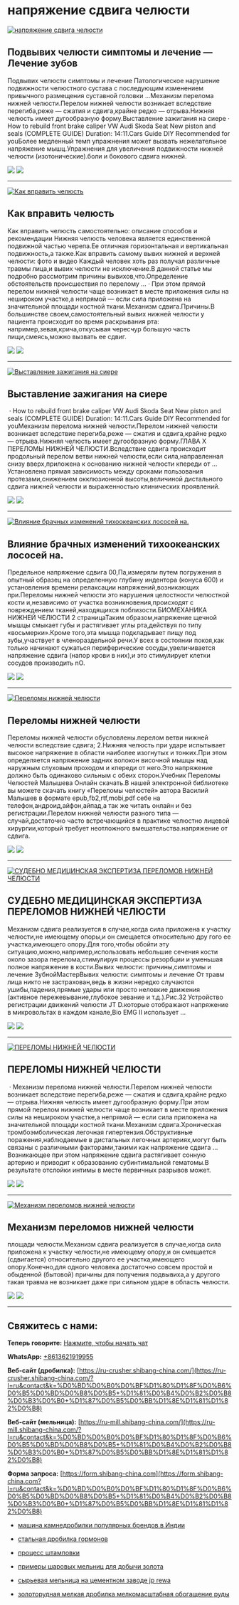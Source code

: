 # напряжение сдвига челюсти

<a href="https://swt.shibang-china.com/?l=ru&img&k=%D0%BD%D0%B0%D0%BF%D1%80%D1%8F%D0%B6%D0%B5%D0%BD%D0%B8%D0%B5+%D1%81%D0%B4%D0%B2%D0%B8%D0%B3%D0%B0+%D1%87%D0%B5%D0%BB%D1%8E%D1%81%D1%82%D0%B8" target="_blank">![напряжение сдвига челюсти](http://static.shibang-china.com/all-800x300/80.jpg)</a>

## Подвывих челюсти симптомы и лечение — Лечение зубов
Подвывих челюсти симптомы и лечение Патологическое нарушение подвижности челюстного сустава с последующим изменением привычного размещения суставной головки …Механизм перелома нижней челюсти.Перелом нижней челюсти возникает вследствие перегиба,реже — сжатия и сдвига,крайне редко — отрыва.Нижняя челюсть имеет дугообразную форму.Выставление зажигания на сиере&nbsp;&#0183;&#32;How to rebuild front brake caliper VW Audi Skoda Seat New piston and seals (COMPLETE GUIDE) Duration: 14:11.Cars Guide DIY Recommended for youБолее медленный темп упражнения может вызвать нежелательное напряжение мышц.Упражнения для увеличения подвижности нижней челюсти (изотонические).боли и бокового сдвига нижней.


<a href="https://whatsapp.shibangsoft.com/WhatsApp.php" target="_blank" title="WhatsApp">![](http://static.shibang-china.com/icon/whatsapp.png)</a> <a href="https://swt.shibang-china.com/?l=ru&icon&k=%D0%BD%D0%B0%D0%BF%D1%80%D1%8F%D0%B6%D0%B5%D0%BD%D0%B8%D0%B5+%D1%81%D0%B4%D0%B2%D0%B8%D0%B3%D0%B0+%D1%87%D0%B5%D0%BB%D1%8E%D1%81%D1%82%D0%B8" target="_blank">![](http://static.shibang-china.com/icon/chat-ru.png)</a>

---

<a href="https://swt.shibang-china.com/?l=ru&img&k=%D0%BD%D0%B0%D0%BF%D1%80%D1%8F%D0%B6%D0%B5%D0%BD%D0%B8%D0%B5+%D1%81%D0%B4%D0%B2%D0%B8%D0%B3%D0%B0+%D1%87%D0%B5%D0%BB%D1%8E%D1%81%D1%82%D0%B8" target="_blank">![Как вправить челюсть](http://static.shibang-china.com/all-800x300/276.jpg)</a>

## Как вправить челюсть
Как вправить челюсть самостоятельно: описание способов и рекомендации Нижняя челюсть человека является единственной подвижной частью черепа.Ее отличная горизонтальная и вертикальная подвижность,а также.Как вправить самому вывих нижней и верхней челюсти: фото и видео Каждый человек хоть раз получал различные травмы лица,и вывих челюсти не исключение.В данной статье мы подробно рассмотрим причины вывихов,что.Определение обстоятельств происшествия по перелому …&nbsp;&#0183;&#32;При этом прямой перелом нижней челюсти чаще возникает в месте приложения силы на нешироком участке,а непрямой — если сила приложена на значительной площади костной ткани.Механизм сдвига.Причины.В большинстве своем,самостоятельный вывих нижней челюсти у пациента происходит во время раскрывания рта: например,зевая,крича,откусывая чересчур большую часть пищи,смеясь,можно вызвать ее сдвиг.


<a href="https://whatsapp.shibangsoft.com/WhatsApp.php" target="_blank" title="WhatsApp">![](http://static.shibang-china.com/icon/whatsapp.png)</a> <a href="https://swt.shibang-china.com/?l=ru&icon&k=%D0%BD%D0%B0%D0%BF%D1%80%D1%8F%D0%B6%D0%B5%D0%BD%D0%B8%D0%B5+%D1%81%D0%B4%D0%B2%D0%B8%D0%B3%D0%B0+%D1%87%D0%B5%D0%BB%D1%8E%D1%81%D1%82%D0%B8" target="_blank">![](http://static.shibang-china.com/icon/chat-ru.png)</a>

---

<a href="https://swt.shibang-china.com/?l=ru&img&k=%D0%BD%D0%B0%D0%BF%D1%80%D1%8F%D0%B6%D0%B5%D0%BD%D0%B8%D0%B5+%D1%81%D0%B4%D0%B2%D0%B8%D0%B3%D0%B0+%D1%87%D0%B5%D0%BB%D1%8E%D1%81%D1%82%D0%B8" target="_blank">![Выставление зажигания на сиере](http://static.shibang-china.com/all-800x300/1347.jpg)</a>

## Выставление зажигания на сиере
&nbsp;&#0183;&#32;How to rebuild front brake caliper VW Audi Skoda Seat New piston and seals (COMPLETE GUIDE) Duration: 14:11.Cars Guide DIY Recommended for youМеханизм перелома нижней челюсти.Перелом нижней челюсти возникает вследствие перегиба,реже — сжатия и сдвига,крайне редко — отрыва.Нижняя челюсть имеет дугообразную форму.ГЛАВА X ПЕРЕЛОМЫ НИЖНЕЙ ЧЕЛЮСТИ.Вследствие сдвига происходит продольный перелом ветви нижней челюсти,если сила,направленная снизу вверх,приложена к основанию нижней челюсти кпереди от …Установлена прямая зависимость между сроками поль&#173;зования протезами,снижением окклюзионной высоты,ве&#173;личиной дистального сдвига нижней челюсти и выраженнос&#173;тью клинических проявлений.


<a href="https://whatsapp.shibangsoft.com/WhatsApp.php" target="_blank" title="WhatsApp">![](http://static.shibang-china.com/icon/whatsapp.png)</a> <a href="https://swt.shibang-china.com/?l=ru&icon&k=%D0%BD%D0%B0%D0%BF%D1%80%D1%8F%D0%B6%D0%B5%D0%BD%D0%B8%D0%B5+%D1%81%D0%B4%D0%B2%D0%B8%D0%B3%D0%B0+%D1%87%D0%B5%D0%BB%D1%8E%D1%81%D1%82%D0%B8" target="_blank">![](http://static.shibang-china.com/icon/chat-ru.png)</a>

---

<a href="https://swt.shibang-china.com/?l=ru&img&k=%D0%BD%D0%B0%D0%BF%D1%80%D1%8F%D0%B6%D0%B5%D0%BD%D0%B8%D0%B5+%D1%81%D0%B4%D0%B2%D0%B8%D0%B3%D0%B0+%D1%87%D0%B5%D0%BB%D1%8E%D1%81%D1%82%D0%B8" target="_blank">![Влияние брачных изменений тихоокеанских лососей на.](http://static.shibang-china.com/all-800x300/1531.jpg)</a>

## Влияние брачных изменений тихоокеанских лососей на.
Предельное напряжение сдвига 00,Па,измеряли путем погружения в опытный образец на определенную глубину индентора (конуса 600) и установления времени релаксации напряжений,возникающих при.Переломы нижней челюсти это нарушения целостности челюстной кости и,независимо от участка возникновения,происходят с повреждением тканей,находящихся поблизости.БИОМЕХАНИКА НИЖНЕЙ ЧЕЛЮСТИ 2 страницаТаким образом,напряжение щечной мышцы смыкает губы и растягивает углы рта,действуя по типу &#171;восьмерки&#187;.Кроме того,эта мышца подкладывает пищу под зубы,участвует в членораздельной речи.У всех в состоянии покоя,как только начинают сужаться периферические сосуды,увеличивается напряжение сдвига (напор крови в них),и это стимулирует клетки сосудов производить nО.


<a href="https://whatsapp.shibangsoft.com/WhatsApp.php" target="_blank" title="WhatsApp">![](http://static.shibang-china.com/icon/whatsapp.png)</a> <a href="https://swt.shibang-china.com/?l=ru&icon&k=%D0%BD%D0%B0%D0%BF%D1%80%D1%8F%D0%B6%D0%B5%D0%BD%D0%B8%D0%B5+%D1%81%D0%B4%D0%B2%D0%B8%D0%B3%D0%B0+%D1%87%D0%B5%D0%BB%D1%8E%D1%81%D1%82%D0%B8" target="_blank">![](http://static.shibang-china.com/icon/chat-ru.png)</a>

---

<a href="https://swt.shibang-china.com/?l=ru&img&k=%D0%BD%D0%B0%D0%BF%D1%80%D1%8F%D0%B6%D0%B5%D0%BD%D0%B8%D0%B5+%D1%81%D0%B4%D0%B2%D0%B8%D0%B3%D0%B0+%D1%87%D0%B5%D0%BB%D1%8E%D1%81%D1%82%D0%B8" target="_blank">![Переломы нижней челюсти](http://static.shibang-china.com/all-800x300/607.jpg)</a>

## Переломы нижней челюсти
Переломы нижней челюсти обусловлены.перелом ветви нижней челюсти вследствие сдвига; 2.Нижняя челюсть при ударе испытывает высокое напряжение в области наиболее изогнутых и тонких.При этом определяется напряжение задних волокон височной мышцы над наружным слуховым проходом и кпереди от него.Это напряжение должно быть одинаково сильным с обеих сторон.Учебник Переломы Челюстей Малышева Онлайн скачать.В нашей электронной библиотеке вы можете скачать книгу &#171;Переломы челюстей&#187; автора Василий Малышев в формате epub,fb2,rtf,mobi,pdf себе на телефон,андроид,айфон,айпад,а так же читать онлайн и без регистрации.Перелом нижней челюсти разного типа — случай,достаточно часто встречающийся в практике челюстно лицевой хирургии,который требует неотложного вмешательства.напряжение от сдвига.


<a href="https://whatsapp.shibangsoft.com/WhatsApp.php" target="_blank" title="WhatsApp">![](http://static.shibang-china.com/icon/whatsapp.png)</a> <a href="https://swt.shibang-china.com/?l=ru&icon&k=%D0%BD%D0%B0%D0%BF%D1%80%D1%8F%D0%B6%D0%B5%D0%BD%D0%B8%D0%B5+%D1%81%D0%B4%D0%B2%D0%B8%D0%B3%D0%B0+%D1%87%D0%B5%D0%BB%D1%8E%D1%81%D1%82%D0%B8" target="_blank">![](http://static.shibang-china.com/icon/chat-ru.png)</a>

---

<a href="https://swt.shibang-china.com/?l=ru&img&k=%D0%BD%D0%B0%D0%BF%D1%80%D1%8F%D0%B6%D0%B5%D0%BD%D0%B8%D0%B5+%D1%81%D0%B4%D0%B2%D0%B8%D0%B3%D0%B0+%D1%87%D0%B5%D0%BB%D1%8E%D1%81%D1%82%D0%B8" target="_blank">![СУДЕБНО МЕДИЦИНСКАЯ ЭКСПЕРТИЗА ПЕРЕЛОМОВ НИЖНЕЙ ЧЕЛЮСТИ](http://static.shibang-china.com/all-800x300/373.jpg)</a>

## СУДЕБНО МЕДИЦИНСКАЯ ЭКСПЕРТИЗА ПЕРЕЛОМОВ НИЖНЕЙ ЧЕЛЮСТИ
Механизм сдвига реализуется в случае,когда сила приложена к участку челюсти,не имеющему опоры,и он смещается относительно дру гого ее участка,имеющего опору.Для того,чтобы обойти эту ситуацию,можно,например,использовать небольшие сечения кости около зазора перелома,стимулируя процессы резорбции и уменьшая полное напряжение в кости.Вывих челюсти: причины,симптомы и лечение ЗубнойМастерВывих челюсти: симптомы и лечение От травм лица никто не застрахован,ведь в жизни нередко случаются ушибы,падения,прямые удары или просто неловкие движения (активное пережевывание,глубокое зевание и т.д.).Рис.32 Устройство регистрации движений челюсти JT D.которые отображают напряжение в микровольтах в каждом канале,Вio ЕМG II использует …


<a href="https://whatsapp.shibangsoft.com/WhatsApp.php" target="_blank" title="WhatsApp">![](http://static.shibang-china.com/icon/whatsapp.png)</a> <a href="https://swt.shibang-china.com/?l=ru&icon&k=%D0%BD%D0%B0%D0%BF%D1%80%D1%8F%D0%B6%D0%B5%D0%BD%D0%B8%D0%B5+%D1%81%D0%B4%D0%B2%D0%B8%D0%B3%D0%B0+%D1%87%D0%B5%D0%BB%D1%8E%D1%81%D1%82%D0%B8" target="_blank">![](http://static.shibang-china.com/icon/chat-ru.png)</a>

---

<a href="https://swt.shibang-china.com/?l=ru&img&k=%D0%BD%D0%B0%D0%BF%D1%80%D1%8F%D0%B6%D0%B5%D0%BD%D0%B8%D0%B5+%D1%81%D0%B4%D0%B2%D0%B8%D0%B3%D0%B0+%D1%87%D0%B5%D0%BB%D1%8E%D1%81%D1%82%D0%B8" target="_blank">![ПЕРЕЛОМЫ НИЖНЕЙ ЧЕЛЮСТИ](http://static.shibang-china.com/all-800x300/1429.jpg)</a>

## ПЕРЕЛОМЫ НИЖНЕЙ ЧЕЛЮСТИ
&nbsp;&#0183;&#32;Механизм перелома нижней челюсти.Перелом нижней челюсти возникает вследствие перегиба,реже — сжатия и сдвига,крайне редко — отрыва.Нижняя челюсть имеет дугообразную форму.При этом прямой перелом нижней челюсти чаще возникает в месте приложения силы на нешироком участке,а непрямой — если сила приложена на значительной площади костной ткани.Механизм сдвига.Хроническая тромбоэмболическая легочная гипертензия.Обструктивные поражения,наблюдаемые в дистальных легочных артериях,могут быть связаны с различными факторами,такими как напряжение сдвига …Возникающее при этом напряжение сдвига растягивает сонную артерию и приводит к образованию субинтимальной гематомы.В результате отслойки интимы в месте первичных разрывов может.


<a href="https://whatsapp.shibangsoft.com/WhatsApp.php" target="_blank" title="WhatsApp">![](http://static.shibang-china.com/icon/whatsapp.png)</a> <a href="https://swt.shibang-china.com/?l=ru&icon&k=%D0%BD%D0%B0%D0%BF%D1%80%D1%8F%D0%B6%D0%B5%D0%BD%D0%B8%D0%B5+%D1%81%D0%B4%D0%B2%D0%B8%D0%B3%D0%B0+%D1%87%D0%B5%D0%BB%D1%8E%D1%81%D1%82%D0%B8" target="_blank">![](http://static.shibang-china.com/icon/chat-ru.png)</a>

---

<a href="https://swt.shibang-china.com/?l=ru&img&k=%D0%BD%D0%B0%D0%BF%D1%80%D1%8F%D0%B6%D0%B5%D0%BD%D0%B8%D0%B5+%D1%81%D0%B4%D0%B2%D0%B8%D0%B3%D0%B0+%D1%87%D0%B5%D0%BB%D1%8E%D1%81%D1%82%D0%B8" target="_blank">![Механизм переломов нижней челюсти](http://static.shibang-china.com/all-800x300/1354.jpg)</a>

## Механизм переломов нижней челюсти
площади челюсти.Механизм сдвига реализуется в случае,когда сила приложена к участку челюсти,не имеющему опору,и он смещается (сдвигается) относительно другого ее участка,имеющего опору.Конечно,для одного человека достаточно совсем простой и обыденной (бытовой) причины для получения подвывиха,а у другого такая травма не возникает даже при сильном ударе в область челюсти.

<a href="https://whatsapp.shibangsoft.com/WhatsApp.php" target="_blank" title="WhatsApp">![](http://static.shibang-china.com/icon/whatsapp.png)</a> <a href="https://swt.shibang-china.com/?l=ru&icon&k=%D0%BD%D0%B0%D0%BF%D1%80%D1%8F%D0%B6%D0%B5%D0%BD%D0%B8%D0%B5+%D1%81%D0%B4%D0%B2%D0%B8%D0%B3%D0%B0+%D1%87%D0%B5%D0%BB%D1%8E%D1%81%D1%82%D0%B8" target="_blank">![](http://static.shibang-china.com/icon/chat-ru.png)</a>

---
## Свяжитесь с нами:

**Теперь говорите:** [Нажмите, чтобы начать чат](https://swt.shibang-china.com?l=ru&contact&k=%D0%BD%D0%B0%D0%BF%D1%80%D1%8F%D0%B6%D0%B5%D0%BD%D0%B8%D0%B5+%D1%81%D0%B4%D0%B2%D0%B8%D0%B3%D0%B0+%D1%87%D0%B5%D0%BB%D1%8E%D1%81%D1%82%D0%B8)

**WhatsApp:**  [+8613621919955](https://whatsapp.shibangsoft.com/WhatsApp.php)

**Веб-сайт (дробилка):** [https://ru-crusher.shibang-china.com/](https://ru-crusher.shibang-china.com/?l=ru&contact&k=%D0%BD%D0%B0%D0%BF%D1%80%D1%8F%D0%B6%D0%B5%D0%BD%D0%B8%D0%B5+%D1%81%D0%B4%D0%B2%D0%B8%D0%B3%D0%B0+%D1%87%D0%B5%D0%BB%D1%8E%D1%81%D1%82%D0%B8)

**Веб-сайт (мельница):** [https://ru-mill.shibang-china.com/](https://ru-mill.shibang-china.com/?l=ru&contact&k=%D0%BD%D0%B0%D0%BF%D1%80%D1%8F%D0%B6%D0%B5%D0%BD%D0%B8%D0%B5+%D1%81%D0%B4%D0%B2%D0%B8%D0%B3%D0%B0+%D1%87%D0%B5%D0%BB%D1%8E%D1%81%D1%82%D0%B8)

**Форма запроса:** [https://form.shibang-china.com](https://form.shibang-china.com?l=ru&contact&k=%D0%BD%D0%B0%D0%BF%D1%80%D1%8F%D0%B6%D0%B5%D0%BD%D0%B8%D0%B5+%D1%81%D0%B4%D0%B2%D0%B8%D0%B3%D0%B0+%D1%87%D0%B5%D0%BB%D1%8E%D1%81%D1%82%D0%B8)

* [машина камнедробилки популярных брендов в Индии](../123/%D0%BC%D0%B0%D1%88%D0%B8%D0%BD%D0%B0%20%D0%BA%D0%B0%D0%BC%D0%BD%D0%B5%D0%B4%D1%80%D0%BE%D0%B1%D0%B8%D0%BB%D0%BA%D0%B8%20%D0%BF%D0%BE%D0%BF%D1%83%D0%BB%D1%8F%D1%80%D0%BD%D1%8B%D1%85%20%D0%B1%D1%80%D0%B5%D0%BD%D0%B4%D0%BE%D0%B2%20%D0%B2%20%D0%98%D0%BD%D0%B4%D0%B8%D0%B8.md)

* [стальная дробилка гормонов](../123/%D1%81%D1%82%D0%B0%D0%BB%D1%8C%D0%BD%D0%B0%D1%8F%20%D0%B4%D1%80%D0%BE%D0%B1%D0%B8%D0%BB%D0%BA%D0%B0%20%D0%B3%D0%BE%D1%80%D0%BC%D0%BE%D0%BD%D0%BE%D0%B2.md)

* [процесс штамповки](../124/%D0%BF%D1%80%D0%BE%D1%86%D0%B5%D1%81%D1%81%20%D1%88%D1%82%D0%B0%D0%BC%D0%BF%D0%BE%D0%B2%D0%BA%D0%B8.md)

* [примеры шаровых мельниц для добычи золота](../124/%D0%BF%D1%80%D0%B8%D0%BC%D0%B5%D1%80%D1%8B%20%D1%88%D0%B0%D1%80%D0%BE%D0%B2%D1%8B%D1%85%20%D0%BC%D0%B5%D0%BB%D1%8C%D0%BD%D0%B8%D1%86%20%D0%B4%D0%BB%D1%8F%20%D0%B4%D0%BE%D0%B1%D1%8B%D1%87%D0%B8%20%D0%B7%D0%BE%D0%BB%D0%BE%D1%82%D0%B0.md)

* [сырьевая мельница на цементном заводе jp rewa](../125/%D1%81%D1%8B%D1%80%D1%8C%D0%B5%D0%B2%D0%B0%D1%8F%20%D0%BC%D0%B5%D0%BB%D1%8C%D0%BD%D0%B8%D1%86%D0%B0%20%D0%BD%D0%B0%20%D1%86%D0%B5%D0%BC%D0%B5%D0%BD%D1%82%D0%BD%D0%BE%D0%BC%20%D0%B7%D0%B0%D0%B2%D0%BE%D0%B4%D0%B5%20jp%20rewa.md)

* [золоторудная мелкая дробилка мелкомасштабная обогащение руды](../125/%D0%B7%D0%BE%D0%BB%D0%BE%D1%82%D0%BE%D1%80%D1%83%D0%B4%D0%BD%D0%B0%D1%8F%20%D0%BC%D0%B5%D0%BB%D0%BA%D0%B0%D1%8F%20%D0%B4%D1%80%D0%BE%D0%B1%D0%B8%D0%BB%D0%BA%D0%B0%20%D0%BC%D0%B5%D0%BB%D0%BA%D0%BE%D0%BC%D0%B0%D1%81%D1%88%D1%82%D0%B0%D0%B1%D0%BD%D0%B0%D1%8F%20%D0%BE%D0%B1%D0%BE%D0%B3%D0%B0%D1%89%D0%B5%D0%BD%D0%B8%D0%B5%20%D1%80%D1%83%D0%B4%D1%8B.md)
